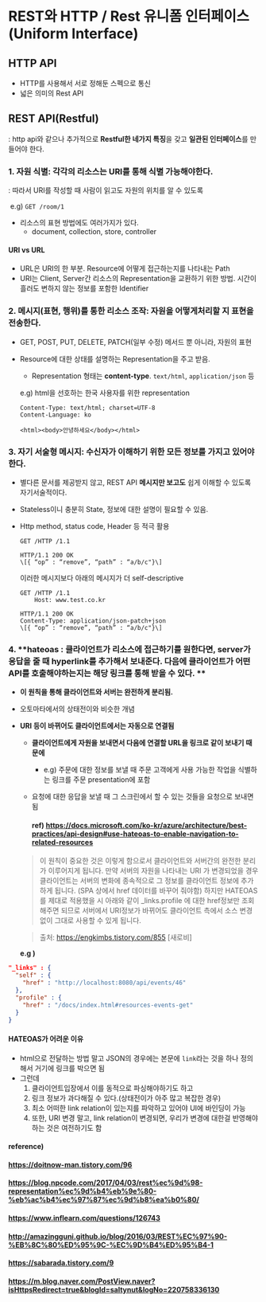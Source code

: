# REST와 HTTP / Rest 유니폼 인터페이스(Uniform Interface)

## HTTP API

* HTTP를 사용해서 서로 정해둔 스펙으로 통신
* 넓은 의미의 Rest API



## REST API(Restful)

: http api와 같으나 추가적으로 **Restful한 네가지 특징**을 갖고 **일관된 인터페이스**를 만들어야 한다.



### 1. 자원 식별: 각각의 리소스는 URI를 통해 식별 가능해야한다.

: 따라서 URI를 작성할 때 사람이 읽고도 자원의 위치를 알 수 있도록

​	e.g) `GET /room/1`

* 리소스의 표현 방법에도 여러가지가 있다.
  * document, collection, store, controller

#### URI vs URL

* URL은 URI의 한 부분. Resource에 어떻게 접근하는지를 나타내는 Path
* URI는 Client, Server간 리소스의 Representation을 교환하기 위한 방법. 시간이 흘러도 변하지 않는 정보를 포함한 Identifier



### 2. 메시지(표현, 행위)를 통한 리소스 조작: 자원을 어떻게처리할 지 표현을 전송한다.

* GET, POST, PUT, DELETE, PATCH(일부 수정) 메서드 뿐 아니라, 자원의 표현

* Resource에 대한 상태를 설명하는 Representation을 주고 받음.

  * Representation 형태는 **content-type**. `text/html`, `application/json` 등

  e.g) html을 선호하는 한국 사용자를 위한 representation

  ```Http
  Content-Type: text/html; charset=UTF-8
  Content-Language: ko
  
  <html><body>안녕하세요</body></html>
  ```

  

  

### 3. 자기 서술형 메시지: 수신자가 이해하기 위한 모든 정보를 가지고 있어야 한다.

* 별다른 문서를 제공받지 않고, REST API **메시지만 보고도** 쉽게 이해할 수 있도록 자기서술적이다.

* Stateless이니 충분히 State, 정보에 대한 설명이 필요할 수 있음.

* Http method, status code, Header 등 적극 활용

  
  
  ```Http
  GET /HTTP /1.1
  ```
  
  ```http
  HTTP/1.1 200 OK
  \[{ “op” : “remove”, “path” : “a/b/c"}\]
  ```
  
  이러한 메시지보다 아래의 메시지가 더 self-descriptive
  
  ```Http
  GET /HTTP /1.1
      Host: www.test.co.kr
  ```
  
  ```http
  HTTP/1.1 200 OK
  Content-Type: application/json-patch+json
  \[{ “op” : “remove”, “path” : “a/b/c"}\]
  ```



### 4. **hateoas : 클라이언트가 리소스에 접근하기를 원한다면, server가 응답을 줄 때 hyperlink를 추가해서 보내준다. 다음에 클라이언트가 어떤 API를 호출해야하는지는 해당 링크를 통해 받을 수 있다. **

* **이 원칙을 통해 클라이언트와 서버는 완전하게 분리됨.**
  
* 오토마타에서의 상태전이와 비슷한 개념
  
* **URI 등이 바뀌어도 클라이언트에서는 자동으로 연결됨**
  
    * **클라이언트에게 자원을 보내면서 다음에 연결할 URL을 링크로 같이 보내기 때문에**
    
      * e.g) 주문에 대한 정보를 보낼 때 주문 고객에게 사용 가능한 작업을 식별하는 링크를 주문 presentation에 포함
    
    * 요청에 대한 응답을 보낼 때 그 스크린에서 할 수 있는 것들을 요청으로 보내면 됨
    
      #### ref) https://docs.microsoft.com/ko-kr/azure/architecture/best-practices/api-design#use-hateoas-to-enable-navigation-to-related-resources
    
    > 이 원칙이 중요한 것은 이렇게 함으로서 클라이언트와 서버간의 완전한 분리가 이루어지게 됩니다. 만약 서버의 자원을 나타내는 URI 가 변경되었을 경우 클라이언트는 서버의 변화에 종속적으로 그 정보를 클라이언트 정보에 추가하게 됩니다. (SPA 상에서 href 데이터를 바꾸어 줘야함) 하지만 HATEOAS를 제대로 적용했을 시 아래와 같이 _links.profile 에 대한 href정보만 조회해주면 되므로 서버에서 URI정보가 바뀌어도 클라이언트 측에서 소스 변경없이 그대로 사용할 수 있게 됩니다.
  
  >출처: https://engkimbs.tistory.com/855 [새로비]
  
  **e.g )**

```json
"_links" : {
  "self" : {
    "href" : "http://localhost:8080/api/events/46"
  },
  "profile" : {
    "href" : "/docs/index.html#resources-events-get"
  }
}
```



#### HATEOAS가 어려운 이유

* html으로 전달하는 방법 말고 JSON의 경우에는 본문에 `link`라는 것을 하나 정의해서 거기에 링크를 박으면 됨
* 그런데
  1. 클라이언트입장에서 이를 동적으로 파싱해야하기도 하고
  2. 링크 정보가 과다해질 수 있다.(상태전이가 아주 많고 복잡한 경우)
  3. 최소 어떠한 link relation이 있는지를 파악하고 있어야 UI에 바인딩이 가능
  4. 또한, URI 변경 말고, link relation이 변경되면, 우리가 변경에 대한걸 반영해야 하는 것은 여전하기도 함





#### reference) 

#### https://doitnow-man.tistory.com/96

#### https://blog.npcode.com/2017/04/03/rest%ec%9d%98-representation%ec%9d%b4%eb%9e%80-%eb%ac%b4%ec%97%87%ec%9d%b8%ea%b0%80/

#### https://www.inflearn.com/questions/126743

#### http://amazingguni.github.io/blog/2016/03/REST%EC%97%90-%EB%8C%80%ED%95%9C-%EC%9D%B4%ED%95%B4-1

#### https://sabarada.tistory.com/9

#### https://m.blog.naver.com/PostView.naver?isHttpsRedirect=true&blogId=saltynut&logNo=220758336130